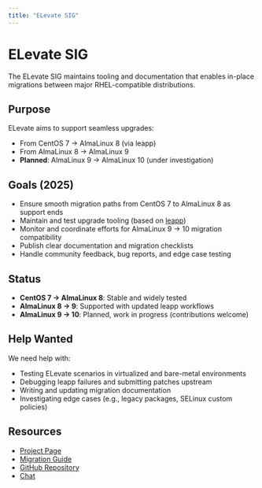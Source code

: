 ```yaml
---
title: "ELevate SIG"
---
```


# ELevate SIG

The ELevate SIG maintains tooling and documentation that enables in-place migrations between major RHEL-compatible distributions.

## Purpose

ELevate aims to support seamless upgrades:

- From CentOS 7 → AlmaLinux 8 (via leapp)
- From AlmaLinux 8 → AlmaLinux 9
- **Planned**: AlmaLinux 9 → AlmaLinux 10 (under investigation)

## Goals (2025)

- Ensure smooth migration paths from CentOS 7 to AlmaLinux 8 as support ends
- Maintain and test upgrade tooling (based on [leapp](https://github.com/oamg/leapp))
- Monitor and coordinate efforts for AlmaLinux 9 → 10 migration compatibility
- Publish clear documentation and migration checklists
- Handle community feedback, bug reports, and edge case testing

## Status

- **CentOS 7 → AlmaLinux 8**: Stable and widely tested
- **AlmaLinux 8 → 9**: Supported with updated leapp workflows
- **AlmaLinux 9 → 10**: Planned, work in progress (contributions welcome)

## Help Wanted

We need help with:

- Testing ELevate scenarios in virtualized and bare-metal environments
- Debugging leapp failures and submitting patches upstream
- Writing and updating migration documentation
- Investigating edge cases (e.g., legacy packages, SELinux custom policies)

## Resources

- [Project Page](https://wiki.almalinux.org/elevate/)
- [Migration Guide](https://wiki.almalinux.org/elevate/ELevate-quickstart-guide.html)
- [GitHub Repository](https://github.com/AlmaLinux/elevate)
- [Chat](https://matrix.to/#/#almalinux:matrix.org)

